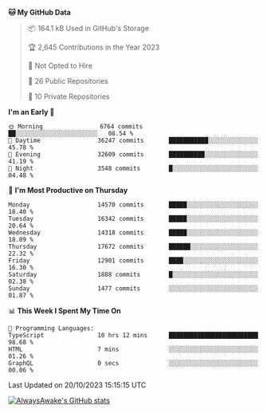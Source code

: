 <!--START_SECTION:waka-->
**🐱 My GitHub Data** 

> 📦 164.1 kB Used in GitHub's Storage 
 > 
> 🏆 2,645 Contributions in the Year 2023
 > 
> 🚫 Not Opted to Hire
 > 
> 📜 26 Public Repositories 
 > 
> 🔑 10 Private Repositories 
 > 
**I'm an Early 🐤** 

```text
🌞 Morning                6764 commits        ██░░░░░░░░░░░░░░░░░░░░░░░   08.54 % 
🌆 Daytime                36247 commits       ███████████░░░░░░░░░░░░░░   45.78 % 
🌃 Evening                32609 commits       ██████████░░░░░░░░░░░░░░░   41.19 % 
🌙 Night                  3548 commits        █░░░░░░░░░░░░░░░░░░░░░░░░   04.48 % 
```
📅 **I'm Most Productive on Thursday** 

```text
Monday                   14570 commits       █████░░░░░░░░░░░░░░░░░░░░   18.40 % 
Tuesday                  16342 commits       █████░░░░░░░░░░░░░░░░░░░░   20.64 % 
Wednesday                14318 commits       █████░░░░░░░░░░░░░░░░░░░░   18.09 % 
Thursday                 17672 commits       ██████░░░░░░░░░░░░░░░░░░░   22.32 % 
Friday                   12901 commits       ████░░░░░░░░░░░░░░░░░░░░░   16.30 % 
Saturday                 1888 commits        █░░░░░░░░░░░░░░░░░░░░░░░░   02.38 % 
Sunday                   1477 commits        ░░░░░░░░░░░░░░░░░░░░░░░░░   01.87 % 
```


📊 **This Week I Spent My Time On** 

```text
💬 Programming Languages: 
TypeScript               10 hrs 12 mins      █████████████████████████   98.68 % 
HTML                     7 mins              ░░░░░░░░░░░░░░░░░░░░░░░░░   01.26 % 
GraphQL                  0 secs              ░░░░░░░░░░░░░░░░░░░░░░░░░   00.06 % 
```


 Last Updated on 20/10/2023 15:15:15 UTC
<!--END_SECTION:waka-->

[![AlwaysAwake's GitHub stats](https://github-readme-stats.vercel.app/api?username=AlwaysAwake&show_icons=true&theme=github_dark&count_private=true)](https://github.com/AlwaysAwake/AlwaysAwake)

